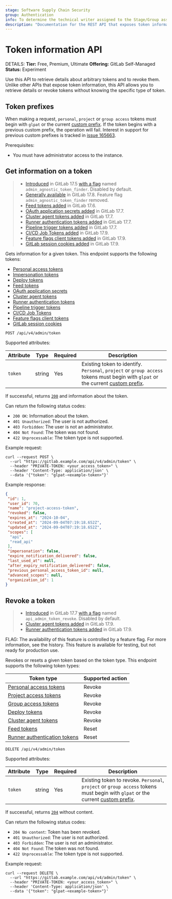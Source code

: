 ```yaml
---
stage: Software Supply Chain Security
group: Authentication
info: To determine the technical writer assigned to the Stage/Group associated with this page, see https://handbook.gitlab.com/handbook/product/ux/technical-writing/#assignments
description: "Documentation for the REST API that exposes token information."
---
```


# Token information API

DETAILS:
**Tier:** Free, Premium, Ultimate
**Offering:** GitLab Self-Managed
**Status:** Experiment

Use this API to retrieve details about arbitrary tokens and to revoke them. Unlike other APIs that expose token information, this API allows you to retrieve details or revoke tokens without knowing the specific type of token.

## Token prefixes

When making a request, `personal`, `project` or `group access` tokens must begin with `glpat` or the current [custom prefix](../../administration/settings/account_and_limit_settings.md#personal-access-token-prefix). If the token begins with a previous custom prefix, the operation will fail. Interest in support for previous custom prefixes is tracked in [issue 165663](https://gitlab.com/gitlab-org/gitlab/-/issues/165663).

Prerequisites:

- You must have administrator access to the instance.

## Get information on a token

> - [Introduced](https://gitlab.com/gitlab-org/gitlab/-/merge_requests/165157) in GitLab 17.5 [with a flag](../../administration/feature_flags.md) named `admin_agnostic_token_finder`. Disabled by default.
> - [Generally available](https://gitlab.com/gitlab-org/gitlab/-/issues/490572) in GitLab 17.8. Feature flag `admin_agnostic_token_finder` removed.
> - [Feed tokens added](https://gitlab.com/gitlab-org/gitlab/-/merge_requests/169821) in GitLab 17.6.
> - [OAuth application secrets added](https://gitlab.com/gitlab-org/gitlab/-/merge_requests/172985) in GitLab 17.7.
> - [Cluster agent tokens added](https://gitlab.com/gitlab-org/gitlab/-/merge_requests/172932) in GitLab 17.7.
> - [Runner authentication tokens added](https://gitlab.com/gitlab-org/gitlab/-/merge_requests/173987) in GitLab 17.7.
> - [Pipeline trigger tokens added](https://gitlab.com/gitlab-org/gitlab/-/merge_requests/174030) in GitLab 17.7.
> - [CI/CD Job Tokens added](https://gitlab.com/gitlab-org/gitlab/-/merge_requests/175234) in GitLab 17.9.
> - [Feature flags client tokens added](https://gitlab.com/gitlab-org/gitlab/-/merge_requests/177431) in GitLab 17.9.
> - [GitLab session cookies added](https://gitlab.com/gitlab-org/gitlab/-/merge_requests/178022) in GitLab 17.9.

Gets information for a given token. This endpoint supports the following tokens:

- [Personal access tokens](../../user/profile/personal_access_tokens.md)
- [Impersonation tokens](../../api/rest/authentication.md#impersonation-tokens)
- [Deploy tokens](../../user/project/deploy_tokens/index.md)
- [Feed tokens](../../security/tokens/_index.md#feed-token)
- [OAuth application secrets](../../integration/oauth_provider.md)
- [Cluster agent tokens](../../security/tokens/_index.md#gitlab-cluster-agent-tokens)
- [Runner authentication tokens](../../security/tokens/_index.md#runner-authentication-tokens)
- [Pipeline trigger tokens](../../ci/triggers/index.md#create-a-pipeline-trigger-token)
- [CI/CD Job Tokens](../../security/tokens/_index.md#cicd-job-tokens)
- [Feature flags client tokens](../../operations/feature_flags.md#get-access-credentials)
- [GitLab session cookies](../../user/profile/active_sessions.md)

```plaintext
POST /api/v4/admin/token
```

Supported attributes:

| Attribute    | Type    | Required | Description                |
|--------------|---------|----------|----------------------------|
| `token`      | string  | Yes      | Existing token to identify. `Personal`, `project` or `group access` tokens must begin with `glpat` or the current [custom prefix](../../administration/settings/account_and_limit_settings.md#personal-access-token-prefix). |

If successful, returns [`200`](../rest/troubleshooting.md#status-codes) and information about the token.

Can return the following status codes:

- `200 OK`: Information about the token.
- `401 Unauthorized`: The user is not authorized.
- `403 Forbidden`: The user is not an administrator.
- `404 Not Found`: The token was not found.
- `422 Unprocessable`: The token type is not supported.

Example request:

```shell
curl --request POST \
  --url "https://gitlab.example.com/api/v4/admin/token" \
  --header "PRIVATE-TOKEN: <your_access_token>" \
  --header 'Content-Type: application/json' \
  --data '{"token": "glpat-<example-token>"}'
```

Example response:

```json
{
 "id": 1,
 "user_id": 70,
 "name": "project-access-token",
 "revoked": false,
 "expires_at": "2024-10-04",
 "created_at": "2024-09-04T07:19:18.652Z",
 "updated_at": "2024-09-04T07:19:18.652Z",
 "scopes": [
  "api",
  "read_api"
 ],
 "impersonation": false,
 "expire_notification_delivered": false,
 "last_used_at": null,
 "after_expiry_notification_delivered": false,
 "previous_personal_access_token_id": null,
 "advanced_scopes": null,
 "organization_id": 1
}
```

## Revoke a token

> - [Introduced](https://gitlab.com/gitlab-org/gitlab/-/merge_requests/170421) in GitLab 17.7 [with a flag](../../administration/feature_flags.md) named `api_admin_token_revoke`. Disabled by default.
> - [Cluster agent tokens added](https://gitlab.com/gitlab-org/gitlab/-/merge_requests/178211) in GitLab 17.9.
> - [Runner authentication tokens added](https://gitlab.com/gitlab-org/gitlab/-/merge_requests/179066) in GitLab 17.9.

FLAG:
The availability of this feature is controlled by a feature flag.
For more information, see the history.
This feature is available for testing, but not ready for production use.

Revokes or resets a given token based on the token type. This endpoint supports the following token types:

| Token type                                                                                  | Supported action   |
|---------------------------------------------------------------------------------------------|--------------------|
| [Personal access tokens](../../user/profile/personal_access_tokens.md)                      | Revoke             |
| [Project access tokens](../../security/tokens/_index.md#project-access-tokens)               | Revoke             |
| [Group access tokens](../../security/tokens/_index.md#group-access-tokens)                   | Revoke             |
| [Deploy tokens](../../user/project/deploy_tokens/index.md)                                  | Revoke             |
| [Cluster agent tokens](../../security/tokens/_index.md#gitlab-cluster-agent-tokens)          | Revoke             |
| [Feed tokens](../../security/tokens/_index.md#feed-token)                                    | Reset              |
| [Runner authentication tokens](../../security/tokens/_index.md#runner-authentication-tokens) | Reset              |

```plaintext
DELETE /api/v4/admin/token
```

Supported attributes:

| Attribute    | Type    | Required | Description              |
|--------------|---------|----------|--------------------------|
| `token`      | string  | Yes      | Existing token to revoke. `Personal`, `project` or `group access` tokens must begin with `glpat` or the current [custom prefix](../../administration/settings/account_and_limit_settings.md#personal-access-token-prefix). |

If successful, returns [`204`](../rest/troubleshooting.md#status-codes) without content.

Can return the following status codes:

- `204 No content`: Token has been revoked.
- `401 Unauthorized`: The user is not authorized.
- `403 Forbidden`: The user is not an administrator.
- `404 Not Found`: The token was not found.
- `422 Unprocessable`: The token type is not supported.

Example request:

```shell
curl --request DELETE \
  --url "https://gitlab.example.com/api/v4/admin/token" \
  --header "PRIVATE-TOKEN: <your_access_token>" \
  --header 'Content-Type: application/json' \
  --data '{"token": "glpat-<example-token>"}'
```
